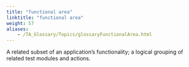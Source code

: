 ```yaml
--- 
title: "functional area"
linktitle: "functional area"
weight: 57
aliases: 
    - /TA_Glossary/Topics/glossaryFunctionalArea.html
---
```


A related subset of an application’s functionality; a logical grouping of related test modules and actions.

